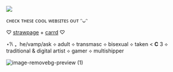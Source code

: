 ![](https://komarev.com/ghpvc/?username=ghostlyvamps&color=503d7a&style=plastic&label=PROFILE+VISITS) 

ᴄʜᴇᴄᴋ ᴛʜᴇꜱᴇ ᴄᴏᴏʟ ᴡᴇʙꜱɪᴛᴇꜱ ᴏᴜᴛ ᵔᴗᵔ

♡ [strawpage](https://akirasite.straw.page) + [carrd](https://ghostlymarriott.carrd.co/) ♡

⋆𐙚 ₊‎ ‎  he/vamp/ask ⟡ adult ⟡ transmasc ⟡ bisexual ⟡  taken < **C** 3  ⟡ traditional & digital artist ⟡ gamer ⟡ multishipper 


![image-removebg-preview (1)](https://github.com/user-attachments/assets/b8d67a00-635e-4d0b-96b0-9536cf01c4e6)

